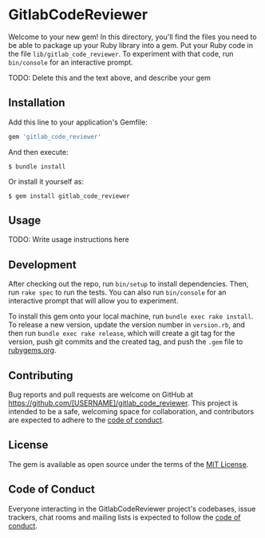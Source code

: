 # GitlabCodeReviewer

Welcome to your new gem! In this directory, you'll find the files you need to be able to package up your Ruby library into a gem. Put your Ruby code in the file `lib/gitlab_code_reviewer`. To experiment with that code, run `bin/console` for an interactive prompt.

TODO: Delete this and the text above, and describe your gem

## Installation

Add this line to your application's Gemfile:

```ruby
gem 'gitlab_code_reviewer'
```

And then execute:

    $ bundle install

Or install it yourself as:

    $ gem install gitlab_code_reviewer

## Usage

TODO: Write usage instructions here

## Development

After checking out the repo, run `bin/setup` to install dependencies. Then, run `rake spec` to run the tests. You can also run `bin/console` for an interactive prompt that will allow you to experiment.

To install this gem onto your local machine, run `bundle exec rake install`. To release a new version, update the version number in `version.rb`, and then run `bundle exec rake release`, which will create a git tag for the version, push git commits and the created tag, and push the `.gem` file to [rubygems.org](https://rubygems.org).

## Contributing

Bug reports and pull requests are welcome on GitHub at https://github.com/[USERNAME]/gitlab_code_reviewer. This project is intended to be a safe, welcoming space for collaboration, and contributors are expected to adhere to the [code of conduct](https://github.com/[USERNAME]/gitlab_code_reviewer/blob/main/CODE_OF_CONDUCT.md).

## License

The gem is available as open source under the terms of the [MIT License](https://opensource.org/licenses/MIT).

## Code of Conduct

Everyone interacting in the GitlabCodeReviewer project's codebases, issue trackers, chat rooms and mailing lists is expected to follow the [code of conduct](https://github.com/[USERNAME]/gitlab_code_reviewer/blob/main/CODE_OF_CONDUCT.md).
